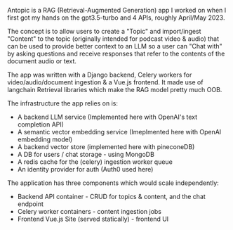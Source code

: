 Antopic is a RAG (Retrieval-Augmented Generation) app I worked on when I first got my hands on the gpt3.5-turbo and 4 APIs, roughly April/May 2023. 

The concept is to allow users to create a "Topic" and import/ingest "Content" to the topic (originally intended for podcast video & audio) that can be used to provide better context to an LLM so a user can "Chat with" by asking questions and receive responses that refer to the contents of the document audio or text.

The app was written with a Django backend, Celery workers for video/audio/document ingestion & a Vue.js frontend. It made use of langchain Retrieval libraries which make the RAG model pretty much OOB. 

The infrastructure the app relies on is: 

* A backend LLM service (Implemented here with OpenAI's text completion API)
* A semantic vector embedding service (Imeplmented here with OpenAI embedding model)
* A backend vector store (implemented here with pineconeDB)
* A DB for users / chat storage - using MongoDB
* A redis cache for the (celery) ingestion worker queue
* An identity provider for auth (Auth0 used here) 

The application has three components which would scale independently:

* Backend API container - CRUD for topics & content, and the chat endpoint  
* Celery worker containers - content ingestion jobs
* Frontend Vue.js Site (served statically) - frontend UI 

